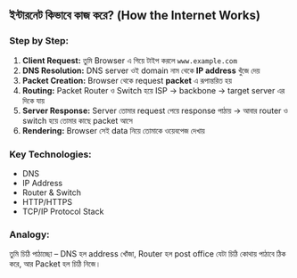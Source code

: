 ## ইন্টারনেট কিভাবে কাজ করে? (How the Internet Works)

### Step by Step:
1. **Client Request:** তুমি Browser এ গিয়ে টাইপ করলে `www.example.com`
2. **DNS Resolution:** DNS server ওই domain নাম থেকে **IP address** খুঁজে দেয়
3. **Packet Creation:** Browser থেকে request **packet** এ রূপান্তরিত হয়
4. **Routing:** Packet Router ও Switch হয়ে ISP → backbone → target server এর দিকে যায়
5. **Server Response:** Server তোমার request পেয়ে response পাঠায় → আবার router ও switch হয়ে তোমার কাছে packet আসে
6. **Rendering:** Browser সেই data নিয়ে তোমাকে ওয়েবপেজ দেখায়

### Key Technologies:
- DNS
- IP Address
- Router & Switch
- HTTP/HTTPS
- TCP/IP Protocol Stack

### Analogy:
তুমি চিঠি পাঠাচ্ছো – DNS হল address খোঁজা, Router হল post office যেটা চিঠি কোথায় পাঠাবে ঠিক করে, আর Packet হল চিঠি নিজে।
